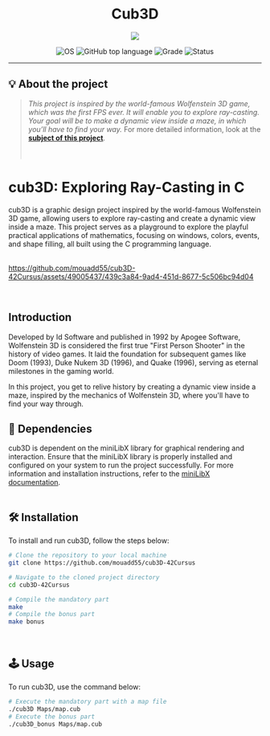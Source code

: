 <div align=center >
<h1>Cub3D</h1>
</div>
<p align="center">
    <img src="https://github.com/mouadd55/cub3D-42Cursus/assets/49005437/5b9c7bff-bdb6-4ef7-8555-1f154a8e2ef5">
</p>

<p align="center">
    <img src="https://img.shields.io/badge/OS-Linux-blue" alt="OS">
    <img alt="GitHub top language" src="https://img.shields.io/github/languages/top/surfi89/get_next_line?color=blue" />
    <img src="https://img.shields.io/badge/Grade-120%2F100-green" alt="Grade">
    <img src="https://img.shields.io/badge/Status-Completed-brightgreen.svg" alt="Status">
</p>

---

## 💡 About the project

> _This project is inspired by the world-famous Wolfenstein 3D game, which
was the first FPS ever. It will enable you to explore ray-casting. Your goal will be to
make a dynamic view inside a maze, in which you’ll have to find your way._
For more detailed information, look at the [**subject of this project**](https://github.com/mouadd55/cub3D-42Cursus/blob/0bd309a9770733bf127d00e17b79cbc9b2fd58f9/cub3d.pdf).
<br><br><br>

# cub3D: Exploring Ray-Casting in C

cub3D is a graphic design project inspired by the world-famous Wolfenstein 3D game, allowing users to explore ray-casting and create a dynamic view inside a maze. This project serves as a playground to explore the playful practical applications of mathematics, focusing on windows, colors, events, and shape filling, all built using the C programming language.
<br><br>

https://github.com/mouadd55/cub3D-42Cursus/assets/49005437/439c3a84-9ad4-451d-8677-5c506bc94d04

<br>

## Introduction

Developed by Id Software and published in 1992 by Apogee Software, Wolfenstein 3D is considered the first true "First Person Shooter" in the history of video games. It laid the foundation for subsequent games like Doom (1993), Duke Nukem 3D (1996), and Quake (1996), serving as eternal milestones in the gaming world.

In this project, you get to relive history by creating a dynamic view inside a maze, inspired by the mechanics of Wolfenstein 3D, where you'll have to find your way through.
<br>

## 🧱 Dependencies

cub3D is dependent on the miniLibX library for graphical rendering and interaction. Ensure that the miniLibX library is properly installed and configured on your system to run the project successfully. For more information and installation instructions, refer to the [miniLibX documentation](https://harm-smits.github.io/42docs/libs/minilibx).
<br><br>

## 🛠️ Installation

To install and run cub3D, follow the steps below:

```sh
# Clone the repository to your local machine
git clone https://github.com/mouadd55/cub3D-42Cursus
```

```sh
# Navigate to the cloned project directory
cd cub3D-42Cursus
```

```sh
# Compile the mandatory part
make
# Compile the bonus part
make bonus
```
<br>

## 🕹️ Usage

To run cub3D, use the command below:

```sh
# Execute the mandatory part with a map file
./cub3D Maps/map.cub
# Execute the bonus part
./cub3D_bonus Maps/map.cub
```
